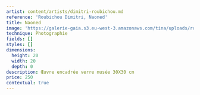 ```yaml
---
artist: content/artists/dimitri-roubichou.md
reference: 'Roubichou Dimitri, Naoned'
title: Naoned
image: 'https://galerie-gaia.s3.eu-west-3.amazonaws.com/tina/uploads/roubichou-dimitri/dimitri-roubichou-naoned-jpeg.JPG'
technique: Photographie
fields: []
styles: []
dimensions:
  height: 20
  width: 20
  depth: 0
description: Œuvre encadrée verre musée 30X30 cm
price: 250
contextual: true
---
```


